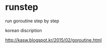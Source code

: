 # runstep
run goroutine step by step 

korean discription

http://kasw.blogspot.kr/2015/02/goroutine.html
